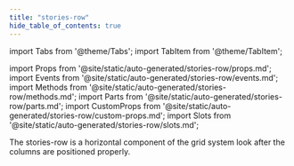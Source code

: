 ```yaml
---
title: "stories-row"
hide_table_of_contents: true
---
```

import Tabs from '@theme/Tabs';
import TabItem from '@theme/TabItem';

import Props from '@site/static/auto-generated/stories-row/props.md';
import Events from '@site/static/auto-generated/stories-row/events.md';
import Methods from '@site/static/auto-generated/stories-row/methods.md';
import Parts from '@site/static/auto-generated/stories-row/parts.md';
import CustomProps from '@site/static/auto-generated/stories-row/custom-props.md';
import Slots from '@site/static/auto-generated/stories-row/slots.md';





The stories-row is a horizontal component of the grid system look after the columns are positioned properly.

  
<Props />
<Events />
<Methods />
<Parts />
<CustomProps />
<Slots />